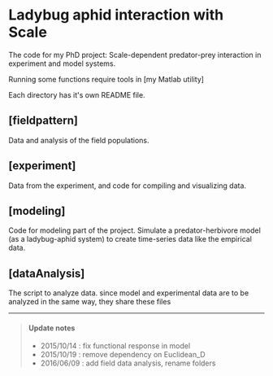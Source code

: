 # Ladybug aphid interaction with Scale
The code for my PhD project: Scale-dependent predator-prey interaction in experiment and model systems.

Running some functions require tools in [my Matlab utility]

Each directory has it's own README file.

## [fieldpattern]
Data and analysis of the field populations.

## [experiment]
Data from the experiment, and code for compiling and visualizing data. 

## [modeling]
Code for modeling part of the project. Simulate a predator-herbivore model (as a ladybug-aphid system) to create time-series data like the empirical data.

## [dataAnalysis]
The script to analyze data. since model and experimental data are to be analyzed in the same way, they share these files


---
>#### Update notes
> * 2015/10/14 : fix functional response in model 
> * 2015/10/19 : remove dependency on Euclidean_D
> * 2016/06/09 : add field data analysis, rename folders

